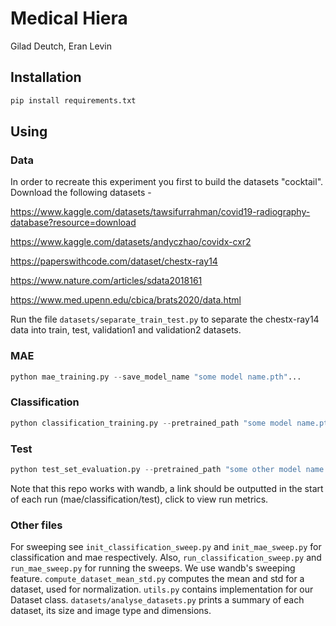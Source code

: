 # Medical Hiera

 
Gilad Deutch,
Eran Levin


## Installation
```bash
pip install requirements.txt
```

## Using

### Data
In order to recreate this experiment you first to build the datasets "cocktail". 
Download the following datasets - 

https://www.kaggle.com/datasets/tawsifurrahman/covid19-radiography-database?resource=download

https://www.kaggle.com/datasets/andyczhao/covidx-cxr2

https://paperswithcode.com/dataset/chestx-ray14

https://www.nature.com/articles/sdata2018161

https://www.med.upenn.edu/cbica/brats2020/data.html

Run the file ```datasets/separate_train_test.py``` to separate the chestx-ray14 data into train, test, validation1 and validation2 datasets.
### MAE

```python
python mae_training.py --save_model_name "some model name.pth"...
```

### Classification

```python
python classification_training.py --pretrained_path "some model name.pth" --save_model_name "some other model name.pth"...
```


### Test

```python
python test_set_evaluation.py --pretrained_path "some other model name.pth"  ...
```

Note that this repo works with wandb, a link should be outputted in the start of each run (mae/classification/test), click to view run metrics.

### Other files
For sweeping see ```init_classification_sweep.py``` and ```init_mae_sweep.py``` for classification and mae respectively. Also, ```run_classification_sweep.py``` and ```run_mae_sweep.py``` for running the sweeps. We use wandb's sweeping feature.
```compute_dataset_mean_std.py``` computes the mean and std for a dataset, used for normalization.
```utils.py``` contains implementation for our Dataset class.
```datasets/analyse_datasets.py``` prints a summary of each dataset, its size and image type and dimensions.
